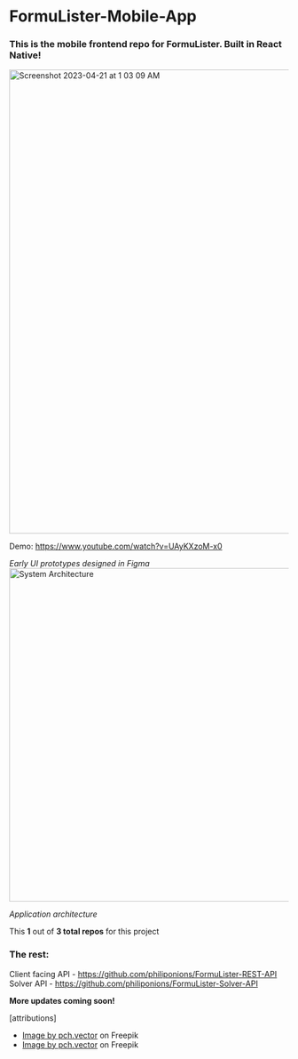 # FormuLister-Mobile-App
### This is the mobile frontend repo for FormuLister. Built in React Native!
<img width="835" alt="Screenshot 2023-04-21 at 1 03 09 AM" src="https://user-images.githubusercontent.com/78581216/233564599-81b1ba3c-6065-4054-8847-87136acbb633.png">

Demo: https://www.youtube.com/watch?v=UAyKXzoM-x0

*Early UI prototypes designed in Figma*
<br/>
<img width="600" alt="System Architecture" src="https://user-images.githubusercontent.com/78581216/233927315-9e84837e-55a1-4ee3-be91-4053cd332e3f.jpg">
<br/>

*Application architecture*
<br/>

This **1** out of **3 total repos** for this project

### The rest:
Client facing API - https://github.com/philiponions/FormuLister-REST-API
<br/> Solver API - https://github.com/philiponions/FormuLister-Solver-API


**More updates coming soon!**

[attributions]
<br/>
- <a href="https://www.freepik.com/free-vector/happy-students-learning-math-college-school-isolated-flat-illustration_11235567.htm#query=math&position=13&from_view=search&track=sph">Image by pch.vector</a> on Freepik
-  <a href="https://www.freepik.com/free-vector/tiny-students-with-huge-sign-pi-flat-vector-illustration-boy-girl-studying-math-algebra-school-college-holding-ruler-using-laptop-geometric-figures-background-education-concept_24644996.htm#query=math&position=18&from_view=search&track=sph">Image by pch.vector</a> on Freepik
